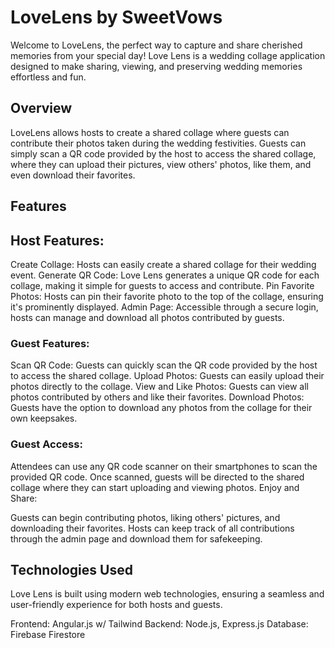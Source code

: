 # LoveLens by SweetVows
Welcome to LoveLens, the perfect way to capture and share cherished memories from your special day! Love Lens is a wedding collage application designed to make sharing, viewing, and preserving wedding memories effortless and fun.

## Overview
LoveLens allows hosts to create a shared collage where guests can contribute their photos taken during the wedding festivities. Guests can simply scan a QR code provided by the host to access the shared collage, where they can upload their pictures, view others' photos, like them, and even download their favorites.

## Features
## Host Features:
Create Collage: Hosts can easily create a shared collage for their wedding event.
Generate QR Code: Love Lens generates a unique QR code for each collage, making it simple for guests to access and contribute.
Pin Favorite Photos: Hosts can pin their favorite photo to the top of the collage, ensuring it's prominently displayed.
Admin Page: Accessible through a secure login, hosts can manage and download all photos contributed by guests.

### Guest Features:
Scan QR Code: Guests can quickly scan the QR code provided by the host to access the shared collage.
Upload Photos: Guests can easily upload their photos directly to the collage.
View and Like Photos: Guests can view all photos contributed by others and like their favorites.
Download Photos: Guests have the option to download any photos from the collage for their own keepsakes.

### Guest Access:
Attendees can use any QR code scanner on their smartphones to scan the provided QR code.
Once scanned, guests will be directed to the shared collage where they can start uploading and viewing photos.
Enjoy and Share:

Guests can begin contributing photos, liking others' pictures, and downloading their favorites.
Hosts can keep track of all contributions through the admin page and download them for safekeeping.

## Technologies Used
Love Lens is built using modern web technologies, ensuring a seamless and user-friendly experience for both hosts and guests.

Frontend: Angular.js w/ Tailwind
Backend: Node.js, Express.js
Database: Firebase Firestore
